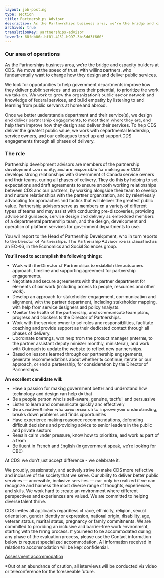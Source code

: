 ```yaml
---
layout: job-posting
type: section
title: Partnerships Advisor
description: As the Partnerships business area, we’re the bridge and capacity builders at CDS. We move at the speed of trust, with willing partners, who fundamentally want to change how they design and deliver public services.
archived: true
translationKey: partnerships-advisor
leverId: 68fdb06c-bf01-4151-b997-3bb5dd3f6602
---
```


### Our area of operations 

As the Partnerships business area, we’re the bridge and capacity builders at CDS. We move at the speed of trust, with willing partners, who fundamentally want to change how they design and deliver public services. 

We look for opportunities to help government departments improve how they deliver public services, and assess their potential, to prioritize the work we take on. We work to grow the organization’s public sector network and knowledge of federal services, and build empathy by listening to and learning from public servants at home and abroad. 

Once we better understand a department and their service(s), we design and deliver partnership engagements, to meet them where they are, and help them improve how they design and deliver their services. To help CDS deliver the greatest public value, we work with departmental leadership, service owners, and our colleagues to set up and support CDS engagements through all phases of delivery. 

### The role 

Partnership development advisors are members of the partnership development community, and are responsible for making sure CDS develops strong relationships with Government of Canada service owners and their teams, during all phases of delivery. They do this by helping to set expectations and draft agreements to ensure smooth working relationships between CDS and our partners, by working alongside their team to develop and nurture relationships with the partner organization, and by relentlessly advocating for approaches and tactics that will deliver the greatest public value. Partnership advisors serve as members on a variety of different types of teams and may assist with conducting pre-discoveries, providing advice and guidance, service design and delivery as embedded members of a departmental partnership team, and the design, development and operation of platform services for government departments to use.

You will report to the Head of Partnership Development, who in turn reports to the Director of Partnerships. The Partnership Advisor role is classified as an EC-06, in the Economics and Social Sciences group. 

**You’ll need to accomplish the following things:**

* Work with the Director of Partnerships to establish the outcomes, approach, timeline and supporting agreement for partnership engagements. 
* Negotiate and secure agreements with the partner department for elements of our work (including access to people, resources and other work).
* Develop an approach for stakeholder engagement, communication and alignment, with the partner department, including stakeholder mapping, with help from service designers and policy analysts. 
* Monitor the health of the partnership, and communicate team plans, progress and blockers to the Director of Partnerships.
* Work with the service owner to set roles and responsibilities, facilitate coaching and provide support as their dedicated contact through all phases of delivery. 
* Coordinate briefings, with help from the product manager (internal, to the partner assistant deputy minister monthly, ministerial), and work with Outreach to update the website to reflect new partnerships.
* Based on lessons learned through our partnership engagements, generate recommendations about whether to continue, iterate on our approach, or end a partnership, for consideration by the Director of Partnerships.  

**An excellent candidate will:**

* Have a passion for making government better and understand how technology and design can help do that
* Be a people person who is self-aware, genuine, tactful, and persuasive
* Listen to learn and communicate quickly and effectively 
* Be a creative thinker who uses research to improve your understanding, breaks down problems and finds opportunities 
* Have experience making reasoned recommendations, defending difficult decisions and providing advice to senior leaders in the public and private sectors
* Remain calm under pressure, know how to prioritize, and work as part of a team
* Be fluent in French and English (in government speak, we’re looking for CBC)

At CDS, we don’t just accept difference - we celebrate it. 

We proudly, passionately, and actively strive to make CDS more reflective and inclusive of the society that we serve. Our ability to deliver better public services — accessible, inclusive services — can only be realized if we can recognize and harness the most diverse range of thoughts, experiences, and skills. We work hard to create an environment where different perspectives and experiences are valued. We are committed to helping diverse talent thrive.

CDS invites all applicants regardless of race, ethnicity, religion, sexual orientation, gender identity or expression, national origin, disability, age, veteran status, marital status, pregnancy or family commitments. We are committed to providing an inclusive and barrier-free work environment, starting with the hiring process. If you need to be accommodated during any phase of the evaluation process, please use the Contact information below to request specialized accommodation. All information received in relation to accommodation will be kept confidential.

[Assessment accommodation](https://www.canada.ca/en/public-service-commission/services/assessment-accommodation-page.html)

*Out of an abundance of caution, all interviews will be conducted via video or teleconference for the foreseeable future.
